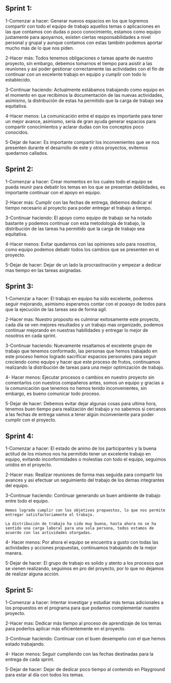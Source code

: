 ## Sprint 1:
1-Comenzar a hacer:
    Generar nuevos espacios en los que logremos compartir con todo el equipo de trabajo aquellos temas o aplicaciones en las que contamos con dudas o poco conocimiento, estamos como equipo justamente para apoyarnos, existen ciertas responsabilidades a nivel personal y grupal y aunque contamos con estas también podemos aportar mucho más de lo que nos piden.

2-Hacer más:
    Todos tenemos obligaciones o tareas aparte de nuestro proyecto, sin embargo, debemos tomarnos el tiempo para asistir a las reuniones y así poder gestionar correctamente las actividades con el fin de continuar con un excelente trabajo en equipo y cumplir con todo lo establecido.

3-Continuar haciendo:
    Actualmente estábamos trabajando como equipo en el momento en que recibimos la documentación de las nuevas actividades, asimismo, la distribución de estas ha permitido que la carga de trabajo sea equitativa.

4-Hacer menos:
    La comunicación entre el equipo es importante para tener un mejor avance, asimismo, sería de gran ayuda generar espacios para compartir conocimientos y aclarar dudas con los conceptos poco conocidos.

5-Dejar de hacer:
    Es importante compartir los inconvenientes que se nos presenten durante el desarrollo de este y otros proyectos, evitemos quedarnos callados.


## Sprint 2:
1-Comenzar a hacer:
    Crear momentos en los cuales todo el equipo se pueda reunir para debatir los temas en los que se presentan debilidades, es importante continuar con el apoyo en equipo.

2-Hacer más:
    Cumplir con las fechas de entrega, debemos dedicar el tiempo necesario al proyecto para poder entregar el trabajo a tiempo.

3-Continuar haciendo:
    El apoyo como equipo de trabajo se ha notado bastante y podemos continuar con esta metodologia de trabajo, la distribución de las tareas ha permitido que la carga de trabajo sea equitativa.

4-Hacer menos:
    Evitar quedarnos con las opiniones solo para nosotros, como equipo podemos debatir todos los cambios que se presenten en el proyecto.    

5-Dejar de hacer:
    Dejar de un lado la procrastinación y empezar a dedicar mas tiempo en las tareas asignadas.


## Sprint 3:
1-Comenzar a hacer: 
    El trabajo en equipo ha sido excelente, podemos seguir mejorando, asimismo esperamos contar con el poaoyo de todos para que la ejecución de las tareas sea de forma agil.

2-Hacer mas:
    Nuestro proposito es culminar exitosamente este proyecto, cada día se ven mejores resultados y un trabajo mas organizado, podemos continuar mejorando en nuestras habilidades y entregar lo mejor de nosotros en cada sprint.

3-Continuar haciendo:
    Nuevamente resaltamos el excelente grupo de trabajo que tenemos conformado, las personas que hemos trabajado en este proceso hemos logrado sacrificar espacios personales para seguir creciendo como equipo y hacer que este proceso de frutos, continuamos realizando la distribución de tareas para una mejor optimización de trabajo.

4- Hacer menos:
    Ejecutar procesos o cambios en nuestro proyecto sin comentarlos con nuestros compañeros antes, somos un equipo y gracias a la comunicación que tenemos no hemos tenido inconvenientes, sin embargo, es bueno comunicar todo proceso.

5-Dejar de hacer:
    Debemos evitar dejar algunas cosas para ultima hora, tenemos buen tiempo para realización del trabajo y no sabemos si cercanos a las fechas de entrega vamos a tener algún inconveniente para poder cumplir con el proyecto.


## Sprint 4:
1-Comenzar a hacer: 
    El estado de animo de los participantes y la buena actitud de los mismos nos ha permitido tener un excelente trabajo en equipo, evitando inconformidades o molestias con todo el equipo, seguimos unidos en el proyecto.

2-Hacer mas:
    Realizar reuniones de forma mas seguida para compartir los avances y asi efectuar un seguimiento del trabajo de los demas integrantes del equipo.

3-Continuar haciendo:
    Continuar generando un buen ambiente de trabajo entre todo el equipo.

    Hemos logrado cumplir con los objetivos propuestos, lo que nos permite entregar satisfactoriamente el trabajo.

    La distribución de trabajo ha sido muy buena, hasta ahora no se ha sentido una carga laboral para una sola persona, todos estamos de acuerdo con las actividades otorgadas.

4- Hacer menos:
    Por ahora el equipo se encuentra a gusto con todas las actividades y acciones propuestas, continuamos trabajando de la mejor manera.

5-Dejar de hacer:
    El grupo de trabajo es solido y atento a los procesos que se vienen realizando, seguimos en pro del proyecto, por lo que no dejamos de realizar alguna acción.


## Sprint 5:
1-Comenzar a hacer: 
    Intentar investigar y estudiar más temas adicionales a los propuestos en el programa para que podamos complementar nuestro proyecto.

2-Hacer mas:
    Dedicar más tiempo al proceso de aprendizaje de los temas para poderlos aplicar más eficientemente en el proyecto.

3-Continuar haciendo:
    Continuar con el buen desempeño con el que hemos estado trabajando.

4- Hacer menos:
    Seguir cumpliendo con las fechas destinadas para la entrega de cada sprint.

5-Dejar de hacer:
    Dejar de dedicar poco tiempo al contenido en Playground para estar al día con todos los temas.